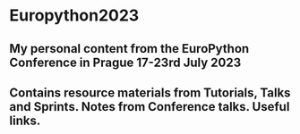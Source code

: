 # Europython2023

## My personal content from the EuroPython Conference in Prague 17-23rd July 2023

## Contains resource materials from Tutorials, Talks and Sprints. Notes from Conference talks. Useful links.

